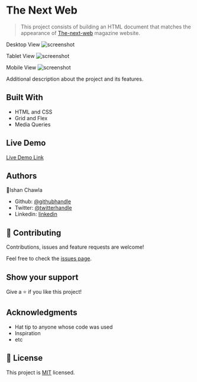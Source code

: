 # The Next Web

> This project consists of building an HTML document that matches the appearance of [The-next-web](https://thenextweb.com/) magazine website. 

Desktop View
![screenshot](./app_screenshot.jpg)

Tablet View
![screenshot](./app_screenshot_tablet.jpg)

Mobile View
![screenshot](./app_screenshot_mobile.jpg)

Additional description about the project and its features.

## Built With

- HTML and CSS
- Grid and Flex
- Media Queries

## Live Demo

[Live Demo Link](https://raw.githack.com/ishanchawla1/Building-with-Responsive-Design/feature/TNW_Home_Page/index.html)

## Authors

👤Ishan Chawla

- Github: [@githubhandle](https://github.com/ishanchawla1)
- Twitter: [@twitterhandle](https://twitter.com/Ishanchawla1884)
- Linkedin: [linkedin](https://www.linkedin.com/in/ishan-chawla-232988b5/)

## 🤝 Contributing

Contributions, issues and feature requests are welcome!

Feel free to check the [issues page](https://github.com/ishanchawla1/Building-with-Responsive-Design/issues).

## Show your support

Give a ⭐️ if you like this project!

## Acknowledgments

- Hat tip to anyone whose code was used
- Inspiration
- etc

## 📝 License

This project is [MIT](lic.url) licensed.
